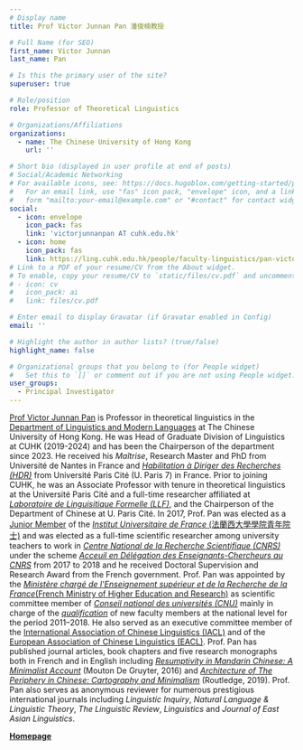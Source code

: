 ```yaml
---
# Display name
title: Prof Victor Junnan Pan 潘俊楠教授

# Full Name (for SEO)
first_name: Victor Junnan
last_name: Pan

# Is this the primary user of the site?
superuser: true

# Role/position
role: Professor of Theoretical Linguistics

# Organizations/Affiliations
organizations:
  - name: The Chinese University of Hong Kong
    url: ''

# Short bio (displayed in user profile at end of posts)
# Social/Academic Networking
# For available icons, see: https://docs.hugoblox.com/getting-started/page-builder/#icons
#   For an email link, use "fas" icon pack, "envelope" icon, and a link in the
#   form "mailto:your-email@example.com" or "#contact" for contact widget.
social:
  - icon: envelope
    icon_pack: fas
    link: 'victorjunnanpan AT cuhk.edu.hk'
  - icon: home
    icon_pack: fas
    link: https://ling.cuhk.edu.hk/people/faculty-linguistics/pan-victor-junnan-personal-website/
# Link to a PDF of your resume/CV from the About widget.
# To enable, copy your resume/CV to `static/files/cv.pdf` and uncomment the lines below.
# - icon: cv
#   icon_pack: ai
#   link: files/cv.pdf

# Enter email to display Gravatar (if Gravatar enabled in Config)
email: ''

# Highlight the author in author lists? (true/false)
highlight_name: false

# Organizational groups that you belong to (for People widget)
#   Set this to `[]` or comment out if you are not using People widget.
user_groups:
  - Principal Investigator
---
```

[Prof Victor Junnan Pan](https://ling.cuhk.edu.hk/people/faculty-linguistics/pan-victor-junnan-personal-website/) is Professor in theoretical linguistics in the [Department of Linguistics and Modern Languages](https://ling.cuhk.edu.hk) at The Chinese University of Hong Kong. He was Head of Graduate Division of Linguistics at CUHK (2019-2024) and has been the Chairperson of the department since 2023. He received his *Maîtrise*, Research Master and PhD from Université de Nantes in France and [*Habilitation à Diriger des Recherches (HDR)*](https://u-paris.fr/habilitation-a-diriger-des-recherches-hdr/) from Université Paris Cité (U. Paris 7) in France. Prior to joining CUHK, he was an Associate Professor with tenure in theoretical linguistics at the Université Paris Cité and a full-time researcher affiliated at [*Laboratoire de Linguisitique Formelle (LLF)*](http://www.llf.cnrs.fr), and the Chairperson of the Department of Chinese at U. Paris Cité. In 2017, Prof. Pan was elected as a [Junior Member](https://www.iufrance.fr/les-membres-de-liuf/membre/1716-victor-pan.html) of the [*Institut Universitaire de France* (法蘭西大學學院青年院士)](https://www.iufrance.fr) and was elected as a full-time scientific researcher among university teachers to work in [*Centre National de la Recherche Scientifique (CNRS)*](https://www.cnrs.fr/fr) under the scheme [*Acceuil en Délégation des Enseignants-Chercheurs au CNRS*](https://www.galaxie.enseignementsup-recherche.gouv.fr/ensup/cand_acc_delegation_CNRS.htm) from 2017 to 2018 and he received Doctoral Supervision and Research Award from the French government. Prof. Pan was appointed by the [*Ministère chargé de l'Enseignement supérieur et de la Recherche de la France*(French Ministry of Higher Education and Research)](https://www.enseignementsup-recherche.gouv.fr/fr) as scientific committee member of [*Conseil national des universités (CNU)*](https://conseil-national-des-universites.fr/cnu/#/)  mainly in charge of the [*qualification*](https://www.galaxie.enseignementsup-recherche.gouv.fr/ensup/cand_qualification_Odyssee.htm) of new faculty members at the national level for the period 2011–2018. He also served as an executive committee member of the [International Association of Chinese Linguistics (IACL)](http://iacl-linguistics.org/#/) and of the [European Association of Chinese Linguistics (EACL)](https://www.chineselinguistics.eu). Prof. Pan has published journal articles, book chapters and five research monographs both in French and in English including [*Resumptivity in Mandarin Chinese: A Minimalist Account*](https://www.degruyter.com/document/doi/10.1515/9783110492385/html) (Mouton De Gruyter, 2016) and [*Architecture of The Periphery in Chinese: Cartography and Minimalism*](https://www.routledge.com/The-Architecture-of-Periphery-in-Chinese-Cartography-and-Minimalism/Pan/p/book/9781138068186) (Routledge, 2019). Prof. Pan also serves as anonymous reviewer for numerous prestigious international journals including *Linguistic Inquiry*, *Natural Language & Linguistic Theory*, *The Linguistic Review*, *Linguistics* and *Journal of East Asian Linguistics*.

[**Homepage**](https://ling.cuhk.edu.hk/people/faculty-linguistics/pan-victor-junnan-personal-website/)

